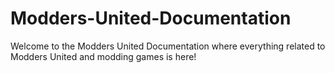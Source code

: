 # Modders-United-Documentation
Welcome to the Modders United Documentation where everything related to Modders United and modding games is here!

